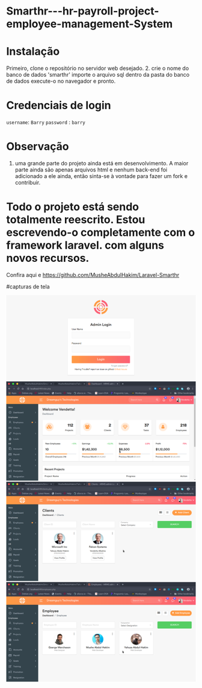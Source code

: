 # Smarthr---hr-payroll-project-employee-management-System

# Instalação
 Primeiro, clone o repositório no servidor web desejado.
 2. crie o nome do banco de dados 'smarthr'
 importe o arquivo sql dentro da pasta do banco de dados
 execute-o no navegador e pronto.

 
# Credenciais de login
 
 
 `username`: `Barry`
`password` : `barry`

# Observação
 1. uma grande parte do projeto ainda está em desenvolvimento. A maior parte ainda são apenas arquivos html e nenhum back-end foi adicionado a ele ainda, então sinta-se à vontade para fazer um fork e contribuir.

# Todo o projeto está sendo totalmente reescrito. Estou escrevendo-o completamente com o framework laravel. com alguns novos recursos.

Confira aqui e https://github.com/MusheAbdulHakim/Laravel-Smarthr
 
#capturas de tela

![ScreenShot](screenshots/login.png?raw=true "Login page")
![Dashboard](screenshots/dashboard.png?raw=true "Dashbaord page")
![Dashboard](screenshots/clients.png?raw=true "Clients page")
![Dashboard](screenshots/employees.png?raw=true "employees page")
